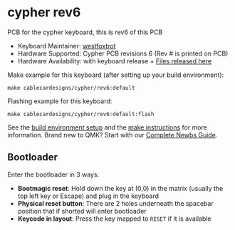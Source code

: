 # cypher rev6

PCB for the cypher keyboard, this is rev6 of this PCB

* Keyboard Maintainer: [westfoxtrot](https://github.com/westfoxtrot)
* Hardware Supported: Cypher PCB revisions 6 (Rev # is printed on PCB)
* Hardware Availability: with keyboard release + [Files released here](https://github.com/westfoxtrot/Cypher_PCB)

Make example for this keyboard (after setting up your build environment):

    make cablecardesigns/cypher/rev6:default

Flashing example for this keyboard:

    make cablecardesigns/cypher/rev6:default:flash

See the [build environment setup](https://docs.qmk.fm/#/getting_started_build_tools) and the [make instructions](https://docs.qmk.fm/#/getting_started_make_guide) for more information. Brand new to QMK? Start with our [Complete Newbs Guide](https://docs.qmk.fm/#/newbs).

## Bootloader

Enter the bootloader in 3 ways:

* **Bootmagic reset**: Hold down the key at (0,0) in the matrix (usually the top left key or Escape) and plug in the keyboard
* **Physical reset button**: There are 2 holes underneath the spacebar position that if shorted will enter bootloader
* **Keycode in layout**: Press the key mapped to `RESET` if it is available
